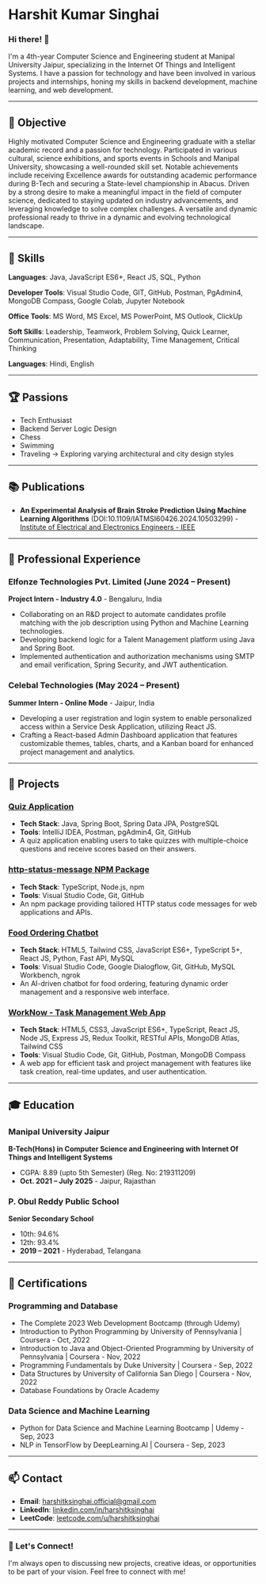 # Harshit Kumar Singhai

### Hi there! 👋

I'm a 4th-year Computer Science and Engineering student at Manipal University Jaipur, specializing in the Internet Of Things and Intelligent Systems. I have a passion for technology and have been involved in various projects and internships, honing my skills in backend development, machine learning, and web development.

---

## 🎯 Objective

Highly motivated Computer Science and Engineering graduate with a stellar academic record and a passion for technology. Participated in various cultural, science exhibitions, and sports events in Schools and Manipal University, showcasing a well-rounded skill set. Notable achievements include receiving Excellence awards for outstanding academic performance during B-Tech and securing a State-level championship in Abacus. Driven by a strong desire to make a meaningful impact in the field of computer science, dedicated to staying updated on industry advancements, and leveraging knowledge to solve complex challenges. A versatile and dynamic professional ready to thrive in a dynamic and evolving technological landscape.

---

## 🔧 Skills

**Languages**: 
Java, JavaScript ES6+, React JS, SQL, Python

**Developer Tools**: 
  Visual Studio Code, GIT, GitHub, Postman, PgAdmin4, MongoDB Compass, Google Colab, Jupyter Notebook

**Office Tools**: 
MS Word, MS Excel, MS PowerPoint, MS Outlook, ClickUp

**Soft Skills**: 
Leadership, Teamwork, Problem Solving, Quick Learner, Communication, Presentation, Adaptability, Time Management, Critical Thinking

**Languages**: 
Hindi, English 

---

## 🏆 Passions
- Tech Enthusiast
- Backend Server Logic Design
- Chess
- Swimming
- Traveling -> Exploring varying architectural and city design styles

---

## 📚 Publications

- **An Experimental Analysis of Brain Stroke Prediction Using Machine Learning Algorithms** (DOI:10.1109/IATMSI60426.2024.10503299) - [Institute of Electrical and Electronics Engineers - IEEE](https://ieeexplore.ieee.org/document/10503299)

---

## 💼 Professional Experience

### Elfonze Technologies Pvt. Limited (June 2024 – Present)
**Project Intern - Industry 4.0** - Bengaluru, India
- Collaborating on an R&D project to automate candidates profile matching with the job description using Python and Machine Learning technologies.
- Developing backend logic for a Talent Management platform using Java and Spring Boot.
- Implemented authentication and authorization mechanisms using SMTP and email verification, Spring Security, and JWT authentication.

### Celebal Technologies (May 2024 – Present)
**Summer Intern - Online Mode** - Jaipur, India
- Developing a user registration and login system to enable personalized access within a Service Desk Application, utilizing React JS.
- Crafting a React-based Admin Dashboard application that features customizable themes, tables, charts, and a Kanban board for enhanced project management and analytics.

---

## 🚀 Projects

### [Quiz Application](link)
- **Tech Stack**: Java, Spring Boot, Spring Data JPA, PostgreSQL
- **Tools**: IntelliJ IDEA, Postman, pgAdmin4, Git, GitHub
- A quiz application enabling users to take quizzes with multiple-choice questions and receive scores based on their answers.

### [http-status-message NPM Package](link)
- **Tech Stack**: TypeScript, Node.js, npm
- **Tools**: Visual Studio Code, Git, GitHub
- An npm package providing tailored HTTP status code messages for web applications and APIs.

### [Food Ordering Chatbot](link)
- **Tech Stack**: HTML5, Tailwind CSS, JavaScript ES6+, TypeScript 5+, React JS, Python, Fast API, MySQL
- **Tools**: Visual Studio Code, Google Dialogflow, Git, GitHub, MySQL Workbench, ngrok
- An AI-driven chatbot for food ordering, featuring dynamic order management and a responsive web interface.

### [WorkNow - Task Management Web App](link)
- **Tech Stack**: HTML5, CSS3, JavaScript ES6+, TypeScript, React JS, Node JS, Express JS, Redux Toolkit, RESTful APIs, MongoDB Atlas, Tailwind CSS
- **Tools**: Visual Studio Code, Git, GitHub, Postman, MongoDB Compass
- A web app for efficient task and project management with features like task creation, real-time updates, and user authentication.

---

## 🎓 Education

### Manipal University Jaipur
**B-Tech(Hons) in Computer Science and Engineering with Internet Of Things and Intelligent Systems**
- CGPA: 8.89 (upto 5th Semester) (Reg. No: 219311209)
- **Oct. 2021 – July 2025** - Jaipur, Rajasthan

### P. Obul Reddy Public School
**Senior Secondary School**
- 10th: 94.6%
- 12th: 93.4%
- **2019 – 2021** - Hyderabad, Telangana

---

## 📜 Certifications

### Programming and Database
- The Complete 2023 Web Development Bootcamp (through Udemy)
- Introduction to Python Programming by University of Pennsylvania | Coursera - Oct, 2022
- Introduction to Java and Object-Oriented Programming by University of Pennsylvania | Coursera - Nov, 2022
- Programming Fundamentals by Duke University | Coursera - Sep, 2022
- Data Structures by University of California San Diego | Coursera - Nov, 2022
- Database Foundations by Oracle Academy

### Data Science and Machine Learning
- Python for Data Science and Machine Learning Bootcamp | Udemy - Sep, 2023
- NLP in TensorFlow by DeepLearning.AI | Coursera - Sep, 2023

---

## 📫 Contact

- **Email**: [harshitksinghai.official@gmail.com](mailto:harshitksinghai.official@gmail.com)
- **LinkedIn**: [linkedin.com/in/harshitksinghai](https://www.linkedin.com/in/harshitksinghai)
- **LeetCode**: [leetcode.com/u/harshitksinghai](https://leetcode.com/u/harshitksinghai/)

---

### 🔗 Let's Connect!

I'm always open to discussing new projects, creative ideas, or opportunities to be part of your vision. Feel free to connect with me!
